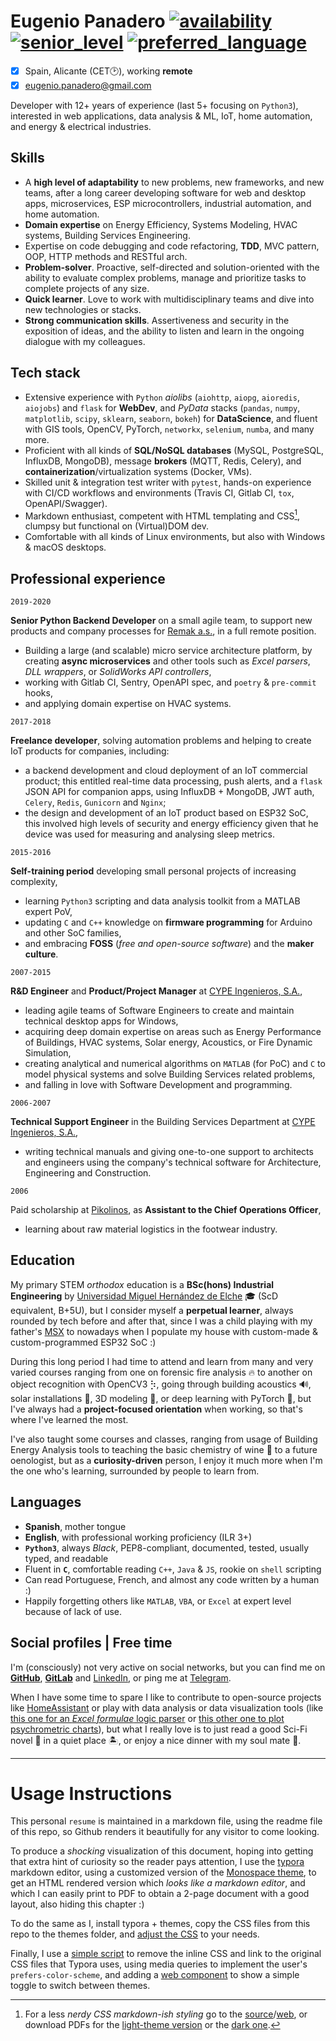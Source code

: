 # Eugenio Panadero [![availability][badge_availability]](#skills) [![senior_level][badge_level]](#professional-experience) [![preferred_language][badge_language]](#languages)

- [x] Spain, Alicante (CET🕑), working **remote**
- [x] [eugenio.panadero@gmail.com](mailto:eugenio.panadero@gmail.com)

Developer with 12+ years of experience (last 5+ focusing on `Python3`), interested in web applications, data analysis & ML, IoT, home automation, and energy & electrical industries.

## Skills

* A **high level of adaptability** to new problems, new frameworks, and new teams, after a long career developing software for web and desktop apps, microservices, ESP microcontrollers, industrial automation, and home automation.
* **Domain expertise** on Energy Efficiency, Systems Modeling, HVAC systems, Building Services Engineering.
* Expertise on code debugging and code refactoring, **TDD**, MVC pattern, OOP, HTTP methods and RESTful arch.
* **Problem-solver**. Proactive, self-directed and solution-oriented with the ability to evaluate complex problems, manage and prioritize tasks to complete projects of any size.
* **Quick learner**. Love to work with multidisciplinary teams and dive into new technologies or stacks.
* **Strong communication skills**. Assertiveness and security in the exposition of ideas, and the ability to listen and learn in the ongoing dialogue with my colleagues.

## Tech stack

* Extensive experience with `Python` _aiolibs_ (`aiohttp`, `aiopg`, `aioredis`, `aiojobs`) and `flask` for **WebDev**, and _PyData_ stacks (`pandas`, `numpy`, `matplotlib`, `scipy`, `sklearn`, `seaborn`, `bokeh`) for **DataScience**, and fluent with GIS tools, OpenCV, PyTorch, `networkx`, `selenium`, `numba`, and many more.
* Proficient with all kinds of **SQL/NoSQL databases** (MySQL, PostgreSQL, InfluxDB, MongoDB), message **brokers** (MQTT, Redis, Celery), and **containerization**/virtualization systems (Docker, VMs).
* Skilled unit & integration test writer with `pytest`, hands-on experience with CI/CD workflows and environments (Travis CI, Gitlab CI, `tox`, OpenAPI/Swagger).
* Markdown enthusiast, competent with HTML templating and CSS[^1], clumpsy but functional on (Virtual)DOM dev.
* Comfortable with all kinds of Linux environments, but also with Windows & macOS desktops.

## Professional experience

`2019-2020`

**Senior Python Backend Developer** on a small agile team, to support new products and company processes for [Remak a.s.][company_remak], in a full remote position.

* Building a large (and scalable) micro service architecture platform, by creating **async microservices** and other tools such as _Excel parsers_, _DLL wrappers_, or _SolidWorks API controllers_,
* working with Gitlab CI, Sentry, OpenAPI spec, and `poetry` & `pre-commit` hooks,
* and applying domain expertise on HVAC systems.

`2017-2018`

**Freelance developer**, solving automation problems and helping to create IoT products for companies, including:

* a backend development and cloud deployment of an IoT commercial product; this entitled real-time data processing, push alerts, and a `flask` JSON API for companion apps, using InfluxDB + MongoDB, JWT auth, `Celery`, `Redis`, `Gunicorn` and `Nginx`;
* the design and development of an IoT product based on ESP32 SoC, this involved high levels of security and energy efficiency given that he device was used for measuring and analysing sleep metrics.

`2015-2016`

**Self-training period** developing small personal projects of increasing complexity,

* learning `Python3` scripting and data analysis toolkit from a MATLAB expert PoV,
* updating `C` and `C++` knowledge on **firmware programming** for Arduino and other SoC families,
* and embracing **FOSS** (_free and open-source software_) and the **maker culture**.

`2007-2015`

**R&D Engineer** and **Product/Project Manager** at [CYPE Ingenieros, S.A.][company_cype],

* leading agile teams of Software Engineers to create and maintain technical desktop apps for Windows,
* acquiring deep domain expertise on areas such as Energy Performance of Buildings, HVAC systems, Solar energy, Acoustics, or Fire Dynamic Simulation,
* creating analytical and numerical algorithms on `MATLAB` (for PoC) and `C` to model physical systems and solve Building Services related problems,
* and falling in love with Software Development and programming.

`2006-2007`

**Technical Support Engineer** in the Building Services Department at [CYPE Ingenieros, S.A.][company_cype],

* writing technical manuals and giving one-to-one support to architects and engineers using the company's technical software for Architecture, Engineering and Construction.

`2006`

Paid scholarship at [Pikolinos][company_pik], as **Assistant to the Chief Operations Officer**,

* learning about raw material logistics in the footwear industry.

## Education

My primary STEM _orthodox_ education is a **BSc(hons) Industrial Engineering** by [Universidad Miguel Hernández de Elche][university] 🎓 (ScD equivalent, B+5U), but I consider myself a **perpetual learner**, always rounded by tech before and after that, since I was a child playing with my father's [MSX][msx] to nowadays when I populate my house with custom-made & custom-programmed ESP32 SoC :)



During this long period I had time to attend and learn from many and very varied courses ranging from one on forensic fire analysis 🔥 to another on object recognition with OpenCV3 ⡳, going through building acoustics 🔊, solar installations 🔆️, 3D modeling 🚧, or deep learning with PyTorch 🧙, but I've always had a **project-focused orientation** when working, so that's where I've learned the most.



I've also taught some courses and classes, ranging from usage of Building Energy Analysis tools to teaching the basic chemistry of wine 🧪 to a future oenologist, but as a **curiosity-driven** person, I enjoy it much more when I'm the one who's learning, surrounded by people to learn from.

## Languages

- **Spanish**, mother tongue
- **English**, with professional working proficiency (ILR 3+)
- **`Python3`**, always _Black_, PEP8-compliant, documented, tested, usually typed, and readable
- Fluent in **`C`**, comfortable reading `C++`, `Java` & `JS`, rookie on `shell` scripting
- Can read Portuguese, French, and almost any code written by a human :)
- Happily forgetting others like `MATLAB`, `VBA`, or `Excel` at expert level because of lack of use.

## Social profiles | Free time

I'm (consciously) not very active on social networks, but you can find me on **[GitHub][github_p]**, **[GitLab][gitlab_p]** and [LinkedIn][linkedin], or ping me at [Telegram][telegram].



When I have some time to spare I like to contribute to open-source projects like [HomeAssistant][ha_contrib] or play with data analysis or data visualization tools (like [this one for an _Excel formulae_ logic parser][eq_parser] or [this other one to plot psychrometric charts][psychrochart]), but what I really love is to just read a good Sci-Fi novel 🚀 in a quiet place 🏝, or enjoy a nice dinner with my soul mate 🥂.

------------------------------------------------------------------------------



# Usage Instructions

This personal `resume` is maintained in a markdown file, using the readme file of this repo, so Github renders it beautifully for any visitor to come looking.



To produce a _shocking_ visualization of this document, hoping into getting that extra hint of curiosity so the reader pays attention, I use the [typora](https://typora.io) markdown editor, using a customized version of the [Monospace theme](http://theme.typora.io/theme/Monospace/), to get an HTML rendered version which _looks like a markdown editor_, and which I can easily print to PDF to obtain a 2-page document with a good layout, also hiding this chapter :)



To do the same as I, install typora + themes, copy the CSS files from this repo to the themes folder, and [adjust the CSS](http://support.typora.io/Add-Custom-CSS/) to your needs.



Finally, I use a [simple script](notebooks/html-post-process-css.ipynb) to remove the inline CSS and link to the original CSS files that Typora uses, using media queries to implement the user's `prefers-color-scheme`, and adding a [web component](https://www.webcomponents.org/element/dark-mode-toggle) to show a simple toggle to switch between themes. 


[^1]: For a less _nerdy CSS markdown-ish styling_ go to the [source][repo_resume]/[web][ghpages_resume], or download PDFs for the [light-theme version][pdf_light_theme] or the [dark one][pdf_dark_theme].

[badge_availability]: https://img.shields.io/badge/availability-Full--time-green?style=flat-square "Availability: Full-time"
[badge_level]: https://img.shields.io/badge/level-Senior-orange?style=flat-square "Experience level: Senior"
[badge_language]: https://img.shields.io/badge/language-Python-blue?style=flat-square "Preferred language: Python"
[company_remak]: https://www.remak.eu/en/company-profile "REMAK"
[company_cype]: http://www.cype.com "CYPE"
[company_pik]: https://www.pikolinos.com "Pikolinos"
[university]: https://www.umh.es "UMH"
[msx]: https://en.wikipedia.org/wiki/MSX "MSX (Wikipedia)"
[github_p]: https://github.com/azogue "GitHub profile"
[gitlab_p]: https://gitlab.com/azogue "GitLab profile"
[linkedin]: https://www.linkedin.com/in/eugenio-panadero "LinkedIn profile"
[telegram]: https://t.me/azoguelabs "Telegram"
[ha_contrib]: https://github.com/home-assistant/core/commits?author=azogue "HomeAssistant contributions"
[eq_parser]: https://gitlab.com/azogue/gs-eq-parser "Google Sheet Equation Parser"
[psychrochart]: https://github.com/azogue/psychrochart "PsychroChart"
[repo_resume]: https://github.com/azogue/azogue.github.io "Repository to make this resume"
[ghpages_resume]: https://azogue.github.io "Github Pages with this resume"
[pdf_light_theme]: https://azogue.github.io/resumes/resume_eugenio-panadero__printable.pdf "Resume (PDF, light md theme)"
[pdf_dark_theme]: https://azogue.github.io/resumes/resume_eugenio-panadero.pdf "Resume (PDF, dark md theme)"
